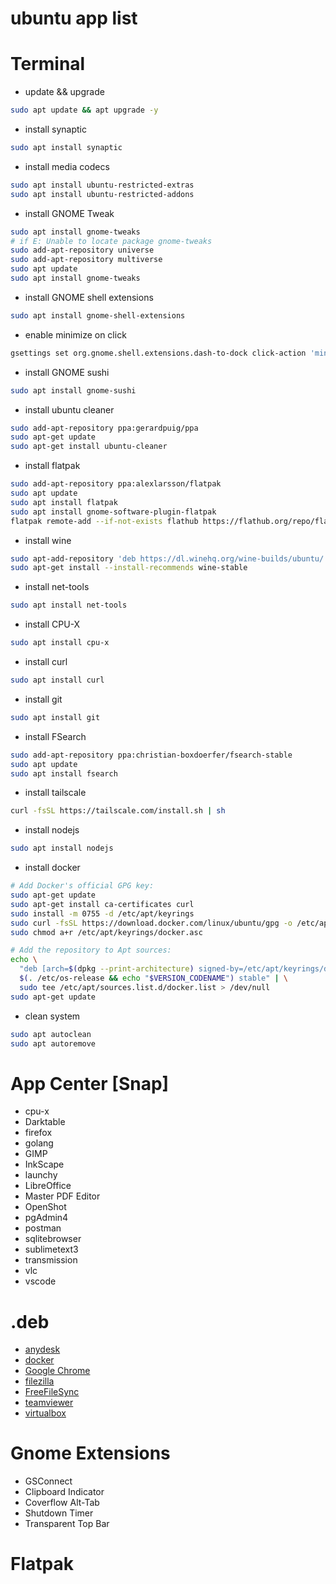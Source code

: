 # ubuntu app list
# Terminal
- update && upgrade
```bash
sudo apt update && apt upgrade -y
```
- install synaptic
```bash
sudo apt install synaptic
```
- install media codecs
```bash
sudo apt install ubuntu-restricted-extras
sudo apt install ubuntu-restricted-addons
```
- install GNOME Tweak
```bash
sudo apt install gnome-tweaks
# if E: Unable to locate package gnome-tweaks
sudo add-apt-repository universe
sudo add-apt-repository multiverse
sudo apt update
sudo apt install gnome-tweaks
```
- install GNOME shell extensions
```bash
sudo apt install gnome-shell-extensions
```
- enable minimize on click
```bash
gsettings set org.gnome.shell.extensions.dash-to-dock click-action 'minimize'
```
- install GNOME sushi
```bash
sudo apt install gnome-sushi
```
- install ubuntu cleaner
```bash
sudo add-apt-repository ppa:gerardpuig/ppa
sudo apt-get update
sudo apt-get install ubuntu-cleaner
```
- install flatpak
```bash
sudo add-apt-repository ppa:alexlarsson/flatpak
sudo apt update
sudo apt install flatpak
sudo apt install gnome-software-plugin-flatpak
flatpak remote-add --if-not-exists flathub https://flathub.org/repo/flathub.flatpakrepo
```
- install wine
```bash
sudo apt-add-repository 'deb https://dl.winehq.org/wine-builds/ubuntu/ bionic main'
sudo apt-get install --install-recommends wine-stable
```
- install net-tools
```bash
sudo apt install net-tools
```
- install CPU-X
```bash
sudo apt install cpu-x
```
- install curl
```bash
sudo apt install curl
```
- install git
```bash
sudo apt install git
```
- install FSearch
```bash
sudo add-apt-repository ppa:christian-boxdoerfer/fsearch-stable
sudo apt update
sudo apt install fsearch
```

- install tailscale
```bash
curl -fsSL https://tailscale.com/install.sh | sh
```

- install nodejs
```bash
sudo apt install nodejs
```

- install docker
```bash
# Add Docker's official GPG key:
sudo apt-get update
sudo apt-get install ca-certificates curl
sudo install -m 0755 -d /etc/apt/keyrings
sudo curl -fsSL https://download.docker.com/linux/ubuntu/gpg -o /etc/apt/keyrings/docker.asc
sudo chmod a+r /etc/apt/keyrings/docker.asc

# Add the repository to Apt sources:
echo \
  "deb [arch=$(dpkg --print-architecture) signed-by=/etc/apt/keyrings/docker.asc] https://download.docker.com/linux/ubuntu \
  $(. /etc/os-release && echo "$VERSION_CODENAME") stable" | \
  sudo tee /etc/apt/sources.list.d/docker.list > /dev/null
sudo apt-get update
```
- clean system
```bash
sudo apt autoclean
sudo apt autoremove
```
# App Center [Snap]
- cpu-x
- Darktable
- firefox
- golang
- GIMP
- InkScape
- launchy
- LibreOffice
- Master PDF Editor
- OpenShot
- pgAdmin4
- postman
- sqlitebrowser
- sublimetext3
- transmission
- vlc
- vscode

# .deb
- [anydesk](https://anydesk.com/en/downloads/linux#linux-downloads)
- [docker](https://desktop.docker.com/linux/main/amd64/docker-desktop-amd64.deb?utm_source=docker&utm_medium=webreferral&utm_campaign=docs-driven-download-linux-amd64)
- [Google Chrome](https://www.google.com/chrome/)
- [filezilla](https://dl4.cdn.filezilla-project.org/client/FileZilla_3.67.1_x86_64-linux-gnu.tar.xz?h=MpxUROlEq0OveKEpiSqIJw&x=1728384983)
- [FreeFileSync](https://freefilesync.org/download/FreeFileSync_13.7_Linux.tar.gz)
- [teamviewer](https://dl.teamviewer.com/download/linux/version_15x/teamviewer_15.58.4_amd64.deb?ref=https%3A%2F%2Fwww.teamviewer.com%2Fen%2Fdownload%2Flinux%2F)
- [virtualbox](https://download.virtualbox.org/virtualbox/7.1.2/virtualbox-7.1_7.1.2-164945~Ubuntu~noble_amd64.deb)

# Gnome Extensions
- GSConnect
- Clipboard Indicator
- Coverflow Alt-Tab
- Shutdown Timer
- Transparent Top Bar

# Flatpak